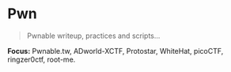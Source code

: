# Pwn

>Pwnable writeup, practices and scripts...

__Focus:__ Pwnable.tw, ADworld-XCTF, Protostar, WhiteHat, picoCTF, ringzer0ctf, root-me.
